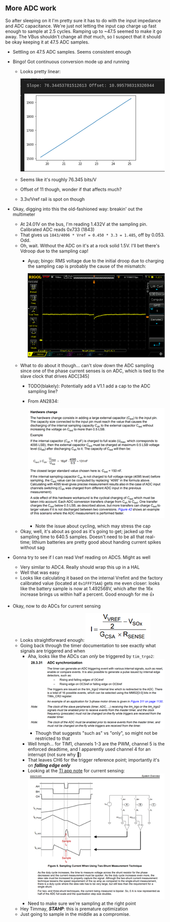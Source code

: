 ## More ADC work

So after sleeping on it I'm pretty sure it has to do with the input impedance and ADC capacitance. We're just not letting the input cap charge up fast enough to sample at 2.5 cycles. Ramping up to ~47.5 seemed to make it go away. The VBus shouldn't change all _that_ much, so I suspect that it should be okay keeping it at 47.5 ADC samples.

- Settling on 47.5 ADC samples. Seems consistent enough
- Bingo! Got continuous conversion mode up and running
  - Looks pretty linear:

    ![](images/2021-07-30-13-25-02.png)
  - Seems like it's roughly 76.345 bits/V
  - Offset of 11 though, wonder if that affects much?
  - 3.3v/Vref rail is spot on though
- Okay, digging into this the old-fashioned way: breakin' out the multimeter
  - At 24.01V on the bus, I'm reading 1.432V at the sampling pin. Calibrated ADC reads 0x733 (1843)
  - That gives us `1843/4096 * Vref = 0.450 * 3.3 = 1.485`, off by 0.053. Odd.
  - Oh, wait. Without the ADC on it's at a rock solid 1.5V. I'll bet there's Vdroop due to the sampling cap!
    - Ayup; bingo: RMS voltage due to the initial droop due to charging the sampling cap is probably the cause of the mismatch:

      ![](images/2021-07-30-14-44-10.png)
  - What to do about it though... can't slow down the ADC sampling since one of the phase current senses is on ADC, which is tied to the slave clock that drives ADC[345]
    - TODO(blakely): Potentially add a V1.1 add a cap to the ADC sampling line?
    - From AN2834:

      ![](images/2021-07-30-14-50-25.png)
      - Note the issue about cycling, which may stress the cap
  - Okay, well, it's about as good as it's going to get; jacked up the sampling time to 640.5 samples. Doesn't need to be all that real-time; lithium batteries are pretty good about handing current spikes without sag
- Gonna try to see if I can read Vref reading on ADC5. Might as well
  - Very similar to ADC4. Really should wrap this up in a HAL
  - Well that was easy
  - Looks like calculating it based on the internal Vrefint and the factory calibrated value (located at `0x1FFF75AA`) gets me even closer: looks like the battery sample is now at 1.492568V, which after the 16x increase brings us within half a percent. Good enough for me :thumbsup:

- Okay, now to do ADCs for current sensing
  - Looks straightforward enough:
    ![](images/2021-07-30-21-31-42.png)
  - Going back through the timer documentation to see exactly what signals are triggered and when
    - Aha, looks like the ADCs can _only_ be triggered by `tim_trgo2`:
      ![](images/2021-07-30-22-09-59.png)
      - Though that suggests "such as" vs "only", so might not be restricted to that
    - Well hmph... for TIM1, channels 1-3 are the PWM, channel 5 is the enforced deadtime, and I apparently used channel 4 for an interrupt (not sure why :shrug:)
    - That leaves CH6 for the trigger reference point; importantly it's on ***falling edge only***
    - Looking at the [TI app note](https://www.ti.com/lit/ug/tiducy7/tiducy7.pdf?ts=1627708655954) for current sensing:
      ![](images/2021-07-30-22-25-46.png)
    - Need to make sure we're sampling at the right point
  - Hey Timmay, ***STAHP***: this is premature optimization
  - Just going to sample in the middle as a compromise.
